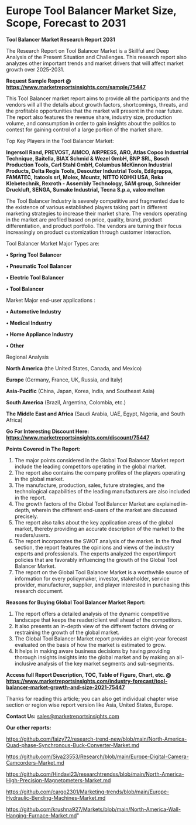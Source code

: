  # Europe Tool Balancer Market Size, Scope, Forecast to 2031

<strong>Tool Balancer Market Research Report 2031</strong>

The Research Report on Tool Balancer Market is a Skillful and Deep Analysis of the Present Situation and Challenges. This research report also analyzes other important trends and market drivers that will affect market growth over 2025-2031.

<strong>Request Sample Report @ <a href=https://www.marketreportsinsights.com/sample/75447>https://www.marketreportsinsights.com/sample/75447</a></strong>

This Tool Balancer market report aims to provide all the participants and the vendors will all the details about growth factors, shortcomings, threats, and the profitable opportunities that the market will present in the near future. The report also features the revenue share, industry size, production volume, and consumption in order to gain insights about the politics to contest for gaining control of a large portion of the market share.

Top Key Players in the Tool Balancer Market:

<strong>Ingersoll Rand, PREVOST, AIMCO, AIRPRESS, ARO, Atlas Copco Industrial Technique, Baitella, BIAX Schmid & Wezel GmbH, BNP SRL, Bosch Production Tools, Carl Stahl GmbH, Columbus McKinnon Industrial Products, Delta Regis Tools, Desoutter Industrial Tools, Edilgrappa, FAMATEC, Itatools srl, Molex, Mountz, NITTO KOHKI USA, Reka Klebetechnik, Rexroth - Assembly Technology, SAM group, Schneider Druckluft, SENGA, Sumake Industrial, Tecna S.p.a, valco melton</strong>

The Tool Balancer Industry is severely competitive and fragmented due to the existence of various established players taking part in different marketing strategies to increase their market share. The vendors operating in the market are profiled based on price, quality, brand, product differentiation, and product portfolio. The vendors are turning their focus increasingly on product customization through customer interaction.

Tool Balancer Market Major Types are:

<strong>• Spring Tool Balancer

• Pneumatic Tool Balancer 

• Electric Tool Balancer

• Tool Balancer</strong>

Market Major end-user applications :

<strong>• Automotive Industry

• Medical Industry

• Home Appliance Industry

• Other</strong>

Regional Analysis

</u><strong><b>North America</b></strong> (the United States, Canada, and Mexico)

<strong><b>Europe </b></strong>(Germany, France, UK, Russia, and Italy)

<strong><b>Asia-Pacific</b></strong> (China, Japan, Korea, India, and Southeast Asia)

<strong><b>South America</b></strong> (Brazil, Argentina, Colombia, etc.)

<strong><b>The Middle East and Africa</b></strong> (Saudi Arabia, UAE, Egypt, Nigeria, and South Africa)

<strong>Go For Interesting Discount Here: <a href=https://www.marketreportsinsights.com/discount/75447>https://www.marketreportsinsights.com/discount/75447</a></strong>

<strong>Points Covered in The Report:</strong>
<ol>
  <li>The major points considered in the Global Tool Balancer Market report include the leading competitors operating in the global market.</li>
  <li>The report also contains the company profiles of the players operating in the global market.</li>
  <li>The manufacture, production, sales, future strategies, and the technological capabilities of the leading manufacturers are also included in the report.</li>
  <li>The growth factors of the Global Tool Balancer Market are explained in-depth, wherein the different end-users of the market are discussed precisely.</li>
  <li>The report also talks about the key application areas of the global market, thereby providing an accurate description of the market to the readers/users.</li>
  <li>The report incorporates the SWOT analysis of the market. In the final section, the report features the opinions and views of the industry experts and professionals. The experts analyzed the export/import policies that are favorably influencing the growth of the Global Tool Balancer Market.</li>
  <li>The report on the Global Tool Balancer Market is a worthwhile source of information for every policymaker, investor, stakeholder, service provider, manufacturer, supplier, and player interested in purchasing this research document.</li>
</ol>
<strong>Reasons for Buying Global Tool Balancer Market Report:</strong>

<ol>
  <li>The report offers a detailed analysis of the dynamic competitive landscape that keeps the reader/client well ahead of the competitors.</li>
  <li>It also presents an in-depth view of the different factors driving or restraining the growth of the global market.</li>
  <li>The Global Tool Balancer Market report provides an eight-year forecast evaluated on the basis of how the market is estimated to grow.</li>
  <li>It helps in making aware business decisions by having providing thorough insights insights into the global market and by making an all-inclusive analysis of the key market segments and sub-segments.</li>
</ol>
<strong>Access full Report Description, TOC, Table of Figure, Chart, etc. @ <a href=https://www.marketreportsinsights.com/industry-forecast/tool-balancer-market-growth-and-size-2021-75447>https://www.marketreportsinsights.com/industry-forecast/tool-balancer-market-growth-and-size-2021-75447</a></strong>


Thanks for reading this article; you can also get individual chapter wise section or region wise report version like Asia, United States, Europe.

<strong>Contact Us:</strong>
sales@marketreportsinsights.com

<strong>Our other reports:</strong>

<a href=https://github.com/faizy72/research-trend-new/blob/main/North-America-Quad-phase-Synchronous-Buck-Converter-Market.md>https://github.com/faizy72/research-trend-new/blob/main/North-America-Quad-phase-Synchronous-Buck-Converter-Market.md</a>

<a href=https://github.com/Siya23553/Research/blob/main/Europe-Digital-Camera-Camcorders-Market.md>https://github.com/Siya23553/Research/blob/main/Europe-Digital-Camera-Camcorders-Market.md</a>

<a href=https://github.com/Hindavi23/researchtrendss/blob/main/North-America-High-Precision-Magnetometers-Market.md>https://github.com/Hindavi23/researchtrendss/blob/main/North-America-High-Precision-Magnetometers-Market.md</a>

<a href=https://github.com/cargo2301/Marketing-trends/blob/main/Europe-Hydraulic-Bending-Machines-Market.md>https://github.com/cargo2301/Marketing-trends/blob/main/Europe-Hydraulic-Bending-Machines-Market.md</a>

<a href=https://github.com/krushna927/Markets/blob/main/North-America-Wall-Hanging-Furnace-Market.md>https://github.com/krushna927/Markets/blob/main/North-America-Wall-Hanging-Furnace-Market.md</a>"
